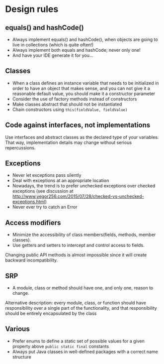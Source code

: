 # Design rules

## equals() and hashCode()

- Always implement equals() and hashCode(), when objects are going to live in collections (which is quite often!)
- Always implement both equals and hashCode; never only one!
- And have your IDE generate it for you...

## Classes

- When a class defines an instance variable that needs to be initialized in order to have an object that makes sense, and you can not give it a reasonable default value, you should make it a constructor parameter 
- Consider the use of factory methods instead of constructors
- Make classes abstract that should not be instantiated
- Chain constructors using `this(fieldValue, fieldValue)`


## Code against interfaces, not implementations

Use interfaces and abstract classes as the declared type of your variables. That way, implementation details may change without serious repercussions.

## Exceptions

- Never let exceptions pass silently
- Deal with exceptions at an appropriate location
- Nowadays, the trend is to prefer unchecked exceptions over checked exceptions (see discussion at http://www.yegor256.com/2015/07/28/checked-vs-unchecked-exceptions.html)
- Never ever try to catch an Error

## Access modifiers

- Minimize the accessibility of class members(fields, methods, member classes).
- Use getters and setters to intercept and control access to fields.

Changing public API methods is almost impossible since it will create backward incompatibility.

## SRP

- A module, class or method should have one, and only one, reason to change.  

Alternative description: every module, class, or function should have responsibility over a single part of the functionality, and that responsibility should be entirely encapsulated by the class

## Various

- Prefer enums to define a static set of possible values for a given property above `public static final` constants
- Always put Java classes in well-defined packages with a correct name structure
